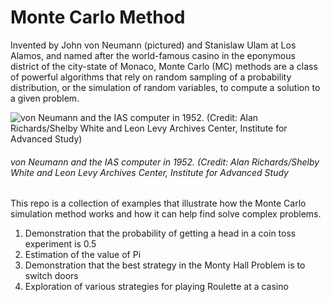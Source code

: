 # Monte Carlo Method

Invented by John von Neumann (pictured) and Stanislaw Ulam at Los Alamos, and named after the world-famous casino in the eponymous district of the city-state of Monaco, Monte Carlo (MC) methods are a class of  powerful algorithms that rely on random sampling of a probability distribution, or the simulation of random variables, to compute a solution to a given problem.

![von Neumann and the IAS computer in 1952. (Credit: Alan Richards/Shelby White and Leon Levy Archives Center, Institute for Advanced Study)](https://gohighbrow.com/wp-content/uploads/2015/03/104.jpg)

###### von Neumann and the IAS computer in 1952. (Credit: Alan Richards/Shelby White and Leon Levy Archives Center, Institute for Advanced Study

This repo is a collection of examples that illustrate how the Monte Carlo simulation method works and how it can help find solve complex problems.

1. Demonstration that the probability of getting a head in a coin toss experiment is 0.5
2. Estimation of the value of Pi
3. Demonstration that the best strategy in the Monty Hall Problem is to switch doors
4. Exploration of various strategies for playing Roulette at a casino
